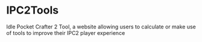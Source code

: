 # IPC2Tools
Idle Pocket Crafter 2 Tool, a website allowing users to calculate or make use of tools to improve their IPC2 player experience
